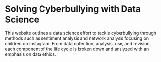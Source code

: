 # Solving Cyberbullying with Data Science

This website outlines a data science effort to tackle cyberbullying through methods such as sentiment analysis and network analysis focusing on children on Instagram. From data collection, analysis, use, and revision, each component of the life cycle is broken down and analyzed with an emphasis on data ethics. 
